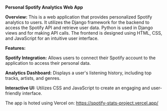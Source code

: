 **Personal Spotify Analytics Web App**

**Overview:**
This is a web application that provides personalized Spotify analytics to users. It utilizes the Django framework for the backend to access the Spotify API and retrieve user data. Python is used in Django views and for making API calls. The frontend is designed using HTML, CSS, and JavaScript for an intuitive user interface.

**Features:**

**Spotify Integration:** Allows users to connect their Spotify account to the application to access their personal data.

**Analytics Dashboard:** Displays a user's listening history, including top tracks, artists, and genres.

**Interactive UI:** Utilizes CSS and JavaScript to create an engaging and user-friendly interface.

The app is hoted using Vercel on: https://spotify-stats-project.vercel.app/
